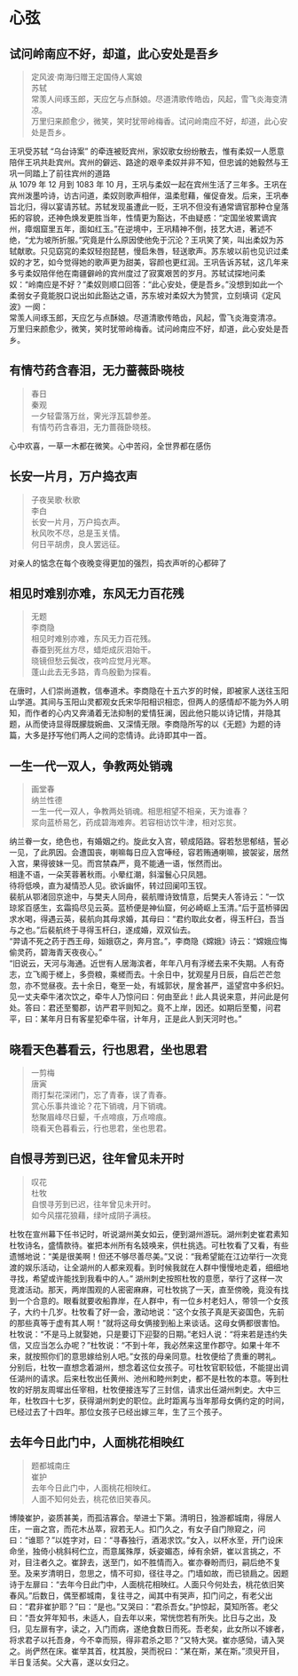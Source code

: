 # 心弦

## 试问岭南应不好，却道，此心安处是吾乡

> 定风波·南海归赠王定国侍人寓娘  
苏轼  
常羡人间琢玉郎，天应乞与点酥娘。尽道清歌传皓齿，风起，雪飞炎海变清凉。  
万里归来颜愈少，微笑，笑时犹带岭梅香。试问岭南应不好，却道，此心安处是吾乡。  

王巩受苏轼 “乌台诗案” 的牵连被贬宾州，家奴歌女纷纷散去，惟有柔奴一人愿意陪伴王巩共赴宾州。宾州的僻远、路途的艰辛柔奴并非不知，但忠诚的她毅然与王巩一同踏上了前往宾州的道路  
从 1079 年 12 月到 1083 年 10 月，王巩与柔奴一起在宾州生活了三年多。王巩在宾州泼墨吟诗，访古问道，柔奴则歌声相伴，温柔慰藉，催促奋发。后来，王巩奉旨北归，得以宴请苏轼。苏轼发现虽遭此一贬，王巩不但没有通常谪官那种仓皇落拓的容貌，还神色焕发更胜当年，性情更为豁达，不由疑惑：“定国坐坡累谪宾州，瘴烟窟里五年，面如红玉。”在逆境中，王巩精神不倒，技艺大进，著述不绝，“尤为坡所折服。”究竟是什么原因使他免于沉沦？王巩笑了笑，叫出柔奴为苏轼献歌。只见窈窕的柔奴轻抱琵琶，慢启朱唇，轻送歌声。苏东坡以前也见识过柔奴的才艺，如今觉得她的歌声更为甜美，容颜也更红润。王巩告诉苏轼，这几年来多亏柔奴陪伴他在南疆僻岭的宾州度过了寂寞艰苦的岁月。苏轼试探地问柔奴：“岭南应是不好？”柔奴则顺口回答：“此心安处，便是吾乡。”没想到如此一个柔弱女子竟能脱口说出如此豁达之语，苏东坡对柔奴大为赞赏，立刻填词《定风波》一阕：  
常羡人间琢玉郎，天应乞与点酥娘。尽道清歌传皓齿，风起，雪飞炎海变清凉。  
万里归来颜愈少，微笑，笑时犹带岭梅香。试问岭南应不好，却道，此心安处是吾乡。  

## 有情芍药含春泪，无力蔷薇卧晓枝

> 春日  
秦观  
一夕轻雷落万丝，霁光浮瓦碧参差。  
有情芍药含春泪，无力蔷薇卧晓枝。  

心中欢喜，一草一木都在微笑。心中苦闷，全世界都在感伤  

## 长安一片月，万户捣衣声

> 子夜吴歌·秋歌  
李白  
长安一片月，万户捣衣声。  
秋风吹不尽，总是玉关情。  
何日平胡虏，良人罢远征。  

对亲人的惦念在每个夜晚变得更加的强烈，捣衣声听的心都碎了  

## 相见时难别亦难，东风无力百花残

> 无题  
李商隐  
相见时难别亦难，东风无力百花残。  
春蚕到死丝方尽，蜡炬成灰泪始干。  
晓镜但愁云鬓改，夜吟应觉月光寒。  
蓬山此去无多路，青鸟殷勤为探看。  

在唐时，人们崇尚道教，信奉道术。李商隐在十五六岁的时候，即被家人送往玉阳山学道。其间与玉阳山灵都观女氏宋华阳相识相恋，但两人的感情却不能为外人明知，而作者的心内又奔涌着无法抑制的爱情狂澜，因此他只能以诗记情，并隐其题，从而使诗显得既朦胧婉曲、又深情无限。李商隐所写的以《无题》为题的诗篇，大多是抒写他们两人之间的恋情诗。此诗即其中一首。  

## 一生一代一双人，争教两处销魂  

> 画堂春  
纳兰性德  
一生一代一双人，争教两处销魂。相思相望不相亲，天为谁春？  
浆向蓝桥易乞，药成碧海难奔。若容相访饮牛津，相对忘贫。  

纳兰眷一女，绝色也，有婚姻之约。旋此女入宫，顿成陌路。容若愁思郁结，誓必一见，了此夙因。会遭国丧，喇嘛每日应入宫唪经，容若贿通喇嘛，披袈娑，居然入宫，果得彼妹一见。而宫禁森严，竟不能通一语，怅然而出。  
相逢不语，一朵芙蓉著秋雨。小晕红潮，斜溜鬟心只凤翘。  
待将低唤，直为凝情恐人见。欲诉幽怀，转过回阑叩玉钗。  
裴航从鄂渚回京途中，与樊夫人同舟，裴航赠诗致情意，后樊夫人答诗云：“一饮琼浆百感生，玄霜捣尽见云英。蓝桥便是神仙窟，何必崎岖上玉清。”后于蓝桥驿因求水喝，得遇云英，裴航向其母求婚，其母曰：“君约取此女者，得玉杆臼，吾当与之也。”后裴航终于寻得玉杆臼，遂成婚，双双仙去。  
“羿请不死之药于西王母，姮娥窃之，奔月宫。”，李商隐《嫦娥》诗云：“嫦娥应悔偷灵药，碧海青天夜夜心。”  
“旧说云，天河与海通。近世有人居海滨者，年年八月有浮槎去来不失期。人有奇志，立飞阁于槎上，多赍粮，乘槎而去。十余日中，犹观星月日辰，自后芒芒忽忽，亦不觉昼夜。去十余日，奄至一处，有城郭状，屋舍甚严，遥望宫中多织妇。见一丈夫牵牛渚次饮之，牵牛人乃惊问曰：何由至此！此人具说来意，并问此是何处。答曰：君还至蜀郡，访严君平则知之。竟不上岸，因还。如期后至蜀，问君平，曰：某年月日有客星犯牵牛宿，计年月，正是此人到天河时也。”  

## 晓看天色暮看云，行也思君，坐也思君

> 一剪梅  
唐寅  
雨打梨花深闭门，忘了青春，误了青春。  
赏心乐事共谁论？花下销魂，月下销魂。  
愁聚眉峰尽日颦，千点啼痕，万点啼痕。  
晓看天色暮看云，行也思君，坐也思君。  

## 自恨寻芳到已迟，往年曾见未开时  

> 叹花  
杜牧  
自恨寻芳到已迟，往年曾见未开时。  
如今风摆花狼藉，绿叶成阴子满枝。  

杜牧在宣州幕下任书记时，听说湖州美女如云，便到湖州游玩。湖州刺史崔君素知杜牧诗名，盛情款待。崔把本州所有名妓唤来，供杜挑选。可杜牧看了又看，有些遗憾地说：“美是很美啊！但还不够尽善尽美。”又说：“我希望能在江边举行一次竞渡的娱乐活动，让全湖州的人都来观看。到时候我就在人群中慢慢地走着，细细地寻找，希望或许能找到我看中的人。” 湖州刺史按照杜牧的意愿，举行了这样一次竞渡活动。那天，两岸围观的人密密麻麻，可杜牧挑了一天，直至傍晚，竟没有找到一个合意的。眼看就要收船靠岸，在人群中，有一位乡村老妇人，带领一个女孩子，大约十几岁。杜牧看了好一会，激动地说：“这个女孩子真是天姿国色，先前的那些真等于虚有其人啊！”就将这母女俩接到船上来谈话。这母女俩都很害怕。杜牧说：“不是马上就娶她，只是要订下迎娶的日期。”老妇人说：“将来若是违约失信，又应当怎么办呢？”杜牧说：“不到十年，我必然来这里作郡守。如果十年不来，就按照你们的意思嫁给别人吧。”女孩的母亲同意。杜牧便给了贵重的聘礼。  
分别后，杜牧一直想念着湖州，想念着这位女孩子。可杜牧官职较低，不能提出调任湖州的请求。后来杜牧出任黄州、池州和睦州刺史，都不是杜牧的本意。等到杜牧的好朋友周墀出任宰相，杜牧便接连写了三封信，请求出任湖州刺史。大中三年，杜牧四十七岁，获得湖州刺史的职位。此时距离与当年那母女俩约定的时间，已经过去了十四年。那位女孩子已经出嫁三年，生了三个孩子。  

## 去年今日此门中，人面桃花相映红  

> 题都城南庄  
崔护  
去年今日此门中，人面桃花相映红。  
人面不知何处去，桃花依旧笑春风。  

博陵崔护，姿质甚美，而孤洁寡合。举进士下第。清明日，独游都城南，得居人庄，一亩之宫，而花木丛萃，寂若无人。扣门久之，有女子自门隙窥之，问曰：“谁耶？”以姓字对，曰：“寻春独行，酒渴求饮。”女入，以杯水至，开门设床命坐，独倚小桃斜柯伫立，而意属殊厚，妖姿媚态，绰有余妍，崔以言挑之，不对，目注者久之。崔辞去，送至门，如不胜情而入。崔亦眷盼而归，嗣后绝不复至。及来岁清明日，忽思之，情不可抑，径往寻之。门墙如故，而已锁扃之。因题诗于左扉曰：“去年今日此门中，人面桃花相映红。人面只今何处去，桃花依旧笑春风。”后数日，偶至都城南，复往寻之，闻其中有哭声，扣门问之，有老父出曰：“君非崔护耶？”曰：“是也。”又哭曰：“君杀吾女。”护惊起，莫知所答。老父曰：“吾女笄年知书，未适人，自去年以来，常恍惚若有所失。比日与之出，及归，见左扉有字，读之，入门而病，遂绝食数日而死。吾老矣，此女所以不嫁者，将求君子以托吾身，今不幸而殒，得非君杀之耶？”又特大哭。崔亦感恸，请入哭之。尚俨然在床。崔举其首，枕其股，哭而祝曰：“某在斯，某在斯。”须臾开目，半日复活矣。父大喜，遂以女归之。  
